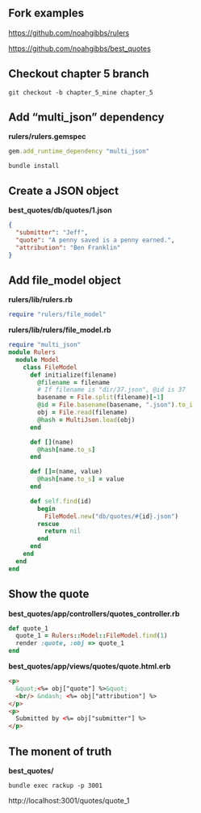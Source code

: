 ## Fork examples

https://github.com/noahgibbs/rulers

https://github.com/noahgibbs/best_quotes

## Checkout chapter 5 branch
```
git checkout -b chapter_5_mine chapter_5
```

## Add “multi_json” dependency 
**rulers/rulers.gemspec** 
```ruby
gem.add_runtime_dependency "multi_json"
```
```
bundle install
```

## Create a JSON object
**best_quotes/db/quotes/1.json**
```json
{
  "submitter": "Jeff",
  "quote": "A penny saved is a penny earned.",
  "attribution": "Ben Franklin"
}
```

## Add file_model object
**rulers/lib/rulers.rb**
```ruby
require "rulers/file_model"
```
**rulers/lib/rulers/file_model.rb**
```ruby
require "multi_json"
module Rulers
  module Model
    class FileModel
      def initialize(filename)
        @filename = filename
        # If filename is "dir/37.json", @id is 37
        basename = File.split(filename)[-1]
        @id = File.basename(basename, ".json").to_i
        obj = File.read(filename)
        @hash = MultiJson.load(obj)
      end

      def [](name)
        @hash[name.to_s]
      end

      def []=(name, value)
        @hash[name.to_s] = value
      end

      def self.find(id)
        begin
          FileModel.new("db/quotes/#{id}.json")
        rescue
          return nil
        end
      end
    end
  end
end
```

## Show the quote
**best_quotes/app/controllers/quotes_controller.rb**
```ruby
def quote_1
  quote_1 = Rulers::Model::FileModel.find(1)
  render :quote, :obj => quote_1
end
```
**best_quotes/app/views/quotes/quote.html.erb**
```html
<p>
  &quot;<%= obj["quote"] %>&quot;
  <br/> &ndash; <%= obj["attribution"] %>
</p>
<p>
  Submitted by <%= obj["submitter"] %>
</p>
```

## The monent of truth
**best_quotes/**
```
bundle exec rackup -p 3001
```
http://localhost:3001/quotes/quote_1
